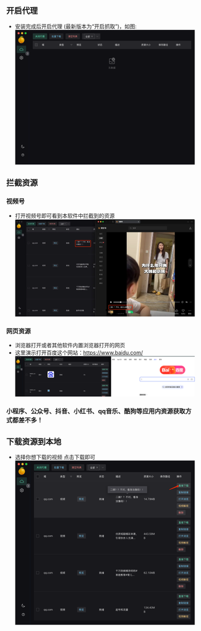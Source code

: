 ## 开启代理  
- 安装完成后开启代理 (最新版本为“开启抓取”)，如图:  
![](images/examples-1.png ':size=50%')

## 拦截资源
### 视频号  
- 打开视频号即可看到本软件中拦截到的资源   
![](images/examples-2.webp ':size=50%')

### 网页资源
- 浏览器打开或者其他软件内置浏览器打开的网页
- 这里演示打开百度这个网站：https://www.baidu.com/  
![](images/examples-4.png ':size=50%')

### 小程序、公众号、抖音、小红书、qq音乐、酷狗等应用内资源获取方式都差不多！

## 下载资源到本地
- 选择你想下载的视频 点击下载即可  
![](images/examples-3.png ':size=50%')